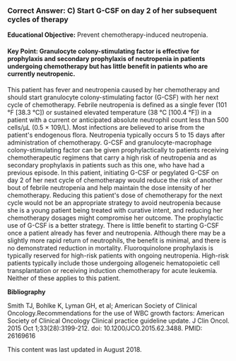 
### Correct Answer: C) Start G-CSF on day 2 of her subsequent cycles of therapy 

**Educational Objective:** Prevent chemotherapy-induced neutropenia.

#### **Key Point:** Granulocyte colony-stimulating factor is effective for prophylaxis and secondary prophylaxis of neutropenia in patients undergoing chemotherapy but has little benefit in patients who are currently neutropenic.

This patient has fever and neutropenia caused by her chemotherapy and should start granulocyte colony-stimulating factor (G-CSF) with her next cycle of chemotherapy. Febrile neutropenia is defined as a single fever (101 °F [38.3 °C]) or sustained elevated temperature (38 °C [100.4 °F]) in a patient with a current or anticipated absolute neutrophil count less than 500 cells/µL (0.5 × 109/L). Most infections are believed to arise from the patient's endogenous flora. Neutropenia typically occurs 5 to 15 days after administration of chemotherapy. G-CSF and granulocyte-macrophage colony-stimulating factor can be given prophylactically to patients receiving chemotherapeutic regimens that carry a high risk of neutropenia and as secondary prophylaxis in patients such as this one, who have had a previous episode.
In this patient, initiating G-CSF or pegylated G-CSF on day 2 of her next cycle of chemotherapy would reduce the risk of another bout of febrile neutropenia and help maintain the dose intensity of her chemotherapy.
Reducing this patient's dose of chemotherapy for the next cycle would not be an appropriate strategy to avoid neutropenia because she is a young patient being treated with curative intent, and reducing her chemotherapy dosages might compromise her outcome. The prophylactic use of G-CSF is a better strategy.
There is little benefit to starting G-CSF once a patient already has fever and neutropenia. Although there may be a slightly more rapid return of neutrophils, the benefit is minimal, and there is no demonstrated reduction in mortality.
Fluoroquinolone prophylaxis is typically reserved for high-risk patients with ongoing neutropenia. High-risk patients typically include those undergoing allogeneic hematopoietic cell transplantation or receiving induction chemotherapy for acute leukemia. Neither of these applies to this patient.

**Bibliography**

Smith TJ, Bohlke K, Lyman GH, et al; American Society of Clinical Oncology.Recommendations for the use of WBC growth factors: American Society of Clinical Oncology Clinical practice guideline update. J Clin Oncol. 2015 Oct 1;33(28):3199-212. doi: 10.1200/JCO.2015.62.3488. PMID: 26169616

This content was last updated in August 2018.